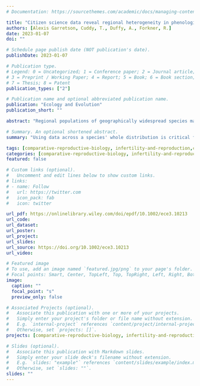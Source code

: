 ```yaml
---
# Documentation: https://sourcethemes.com/academic/docs/managing-content/

title: "Citizen science data reveal regional heterogeneity in phenological response to climate in the large milkweed bug, Oncopeltus fasciatus"
authors: [Alexis Garretson, Cuddy, T., Duffy, A., Forkner, R.]
date: 2023-01-07
doi: ""

# Schedule page publish date (NOT publication's date).
publishDate: 2023-01-07

# Publication type.
# Legend: 0 = Uncategorized; 1 = Conference paper; 2 = Journal article;
# 3 = Preprint / Working Paper; 4 = Report; 5 = Book; 6 = Book section;
# 7 = Thesis; 8 = Patent
publication_types: ["2"]

# Publication name and optional abbreviated publication name.
publication: "Ecology and Evolution"
publication_short: ""

abstract: "Regional populations of geographically widespread species may respond to different environmental factors across the species' range, generating divergent effects of climate change on life-history phenology. Using thousands of citizen science observations extracted from iNaturalist and associated with corresponding temperature, precipitation, elevation, and daylength information, we examined the drivers of adult mating and of nymphal phenology, development, and group size for populations of the large milkweed bug, Oncopeltus fasciatus, in different ecoregions. Research-grade iNaturalist images were correctly identified 98.3% of the time and yielded more than 3000 observations of nymphal groups and 1000 observations of mating adults spanning 18 years. Mating phenology showed distinct regional patterns, ranging from year-round mating in California to temporally restricted mating in the Great Lakes Northeastern Coast ecoregion. Relative temperature increases of 1°C for a given daylength expanded the mating season by more than a week in western ecoregions. While increases in relative temperature delayed mating phenology in all ecoregions, greater winter precipitation advanced mating in the California ecoregion. In the eastern ecoregions, nymphal phenology was delayed by increases in summer rainfall but was advanced by relative temperature increases, whereas in western regions, relative temperature increases delayed nymphal phenology. Furthermore, accumulated growing degree days (AGDD) was a poor predictor of developmental progression, as we found a positive but weak correlation between AGDD and age structure only for the Appalachian Southeast North America and the Great Lakes Northern Coast ecoregions. These complex phenological responses of O. fasciatus are just one example of how populations may be differentially susceptible to a diversity of climatic effects; using data across a species' whole distribution is critical for exposing regional variations, especially for species with large, continental-scale ranges. This study demonstrates the potential of photodocumented biodiversity data to aid in the monitoring of life history, host plant–insect interactions, and climate responsiveness."

# Summary. An optional shortened abstract.
summary: "Using data across a species' whole distribution is critical for exposing regional variations, especially for species with large, continental-scale ranges. This study demonstrates the potential of photodocumented biodiversity data to aid in the monitoring of life history, host plant–insect interactions, and climate responsiveness."

tags: [comparative-reproductive-biology, infertility-and-reproduction,community-science,data]
categories: [comparative-reproductive-biology, infertility-and-reproduction,community-science]
featured: false

# Custom links (optional).
#   Uncomment and edit lines below to show custom links.
# links:
# - name: Follow
#   url: https://twitter.com
#   icon_pack: fab
#   icon: twitter

url_pdf: https://onlinelibrary.wiley.com/doi/epdf/10.1002/ece3.10213
url_code:
url_dataset:
url_poster:
url_project:
url_slides: 
url_source: https://doi.org/10.1002/ece3.10213
url_video:

# Featured image
# To use, add an image named `featured.jpg/png` to your page's folder. 
# Focal points: Smart, Center, TopLeft, Top, TopRight, Left, Right, BottomLeft, Bottom, BottomRight.
image:
  caption: ""
  focal_point: "s"
  preview_only: false

# Associated Projects (optional).
#   Associate this publication with one or more of your projects.
#   Simply enter your project's folder or file name without extension.
#   E.g. `internal-project` references `content/project/internal-project/index.md`.
#   Otherwise, set `projects: []`.
projects: [comparative-reproductive-biology, infertility-and-reproduction,community-science]

# Slides (optional).
#   Associate this publication with Markdown slides.
#   Simply enter your slide deck's filename without extension.
#   E.g. `slides: "example"` references `content/slides/example/index.md`.
#   Otherwise, set `slides: ""`.
slides: ""
---
```

